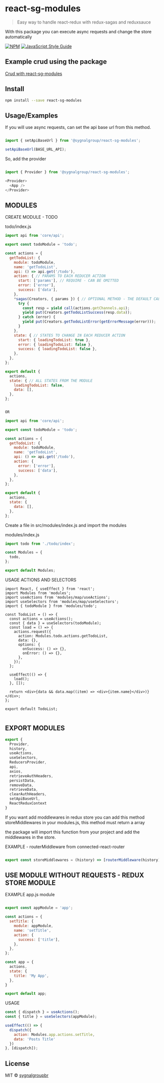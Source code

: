 # react-sg-modules

> Easy way to handle react-redux with redux-sagas and reduxsauce

With this package you can execute async requests and change the store automatically

[![NPM](https://img.shields.io/badge/react--sg--modules-sygnalgroup-green)](https://www.npmjs.com/package/@sygnalgroup/react-sg-modules) [![JavaScript Style Guide](https://img.shields.io/badge/code_style-standard-brightgreen.svg)](https://standardjs.com)

## Example crud using the package
[Crud with react-sg-modules](https://github.com/sygnalgroup/example-use-sg-modules)

## Install

```bash
npm install --save react-sg-modules
```

## Usage/Examples

If you will use async requests, can set the api base url from this method.

```javascript

import { setApiBaseUrl } from '@sygnalgroup/react-sg-modules';

setApiBaseUrl(BASE_URL_API);

```

So, add the provider

```javascript

import { Provider } from '@sygnalgroup/react-sg-modules';

<Provider>
  <App />
</Provider>

```


## MODULES

CREATE MODULE - TODO

todo/index.js
```javascript
import api from 'core/api';

export const todoModule = 'todo';

const actions = {
  getTodoList: {
    module: todoModule,
    name: 'getTodoList',
    api: () => api.get('/todo'),
    action: { // PARAMS TO EACH REDUCER ACTION
      start: ['params'], // REQUIRE - CAN BE OMITTED
      error: ['error'],
      success: ['data'],
    },
    *sagas(Creators, { params }) { // OPTIONAL METHOD - THE DEFAULT CALL (SUCCESS OR ERROR)
      try {
        const resp = yield call(actions.getChannels.api);
        yield put(Creators.getTodoListSuccess(resp.data));
      } catch (error) {
        yield put(Creators.getTodoListError(getErrorMessage(error)));
      }
    },
    state: { // STATES TO CHANGE IN EACH REDUCER ACTION
      start: { loadingTodoList: true },
      error: { loadingTodoList: false },
      success: { loadingTodoList: false },
    },
  },
};

export default {
  actions,
  state: { // ALL STATES FROM THE MODULE
    loadingTodoList: false,
    data: [],
  },
};


OR

import api from 'core/api';

export const todoModule = 'todo';

const actions = {
  getTodoList: {
    module: todoModule,
    name: 'getTodoList',
    api: () => api.get('/todo'),
    action: {
      error: ['error'],
      success: ['data'],
    },
  },
};

export default {
  actions,
  state: {
    data: [],
  },
};

```

Create a file in src/modules/index.js and import the modules

modules/index.js

```javascript
import todo from './todo/index';

const Modules = {
  todo,
};

export default Modules;

```

USAGE ACTIONS AND SELECTORS

```
import React, { useEffect } from 'react';
import Modules from 'modules';
import useActions from 'modules/map/useActions';
import useSelectors from 'modules/map/useSelectors';
import { todoModule } from 'modules/todo';

const TodoList = () => {
  const actions = useActions();
  const { data } = useSelectors(todoModule);
  const load = () => {
    actions.request({
      action: Modules.todo.actions.getTodoList,
      data: {},
      options: {
        onSuccess: () => {},
        onError: () => {},
      },
    });
  };

  useEffect(() => {
    load();
  }, []);

  return <div>{data && data.map((item) => <div>{item.name}</div>)}</div>;
};

export default TodoList;


```


## EXPORT MODULES
```javascript
export {
  Provider,
  history,
  useActions,
  useSelectors,
  ReducersProvider,
  api,
  axios,
  retrieveAuthHeaders,
  persistData,
  removeData,
  retrieveData,
  clearAuthHeaders,
  setApiBaseUrl,
  ReactReduxContext
}
```

If you want add moddlewares in redux store you can add this method storeMiddlewares in your modules.js, this method must return a array

the package will import this function from your project and add the middlewares in the store.

EXAMPLE - routerMiddleware from connected-react-router
```javascript

export const storeMiddlewares = (history) => [routerMiddleware(history)];

```


## USE MODULE WITHOUT REQUESTS - REDUX STORE MODULE

EXAMPLE app.js module

```javascript

export const appModule = 'app';

const actions = {
  setTitle: {
    module: appModule,
    name: 'setTitle',
    action: {
      success: ['title'],
    },
  },
};

const app = {
  actions,
  state: {
    title: 'My App',
  },
}

export default app;

```

USAGE

```javascript
const { dispatch } = useActions();
const { title } = useSelectors(appModule);

useEffect(() => {
  dispatch({
    action: Modules.app.actions.setTitle,
    data: 'Posts Title'
  })
}, [dispatch]);

```

## License

MIT © [sygnalgroupbr](https://github.com/sygnalgroupbr)
